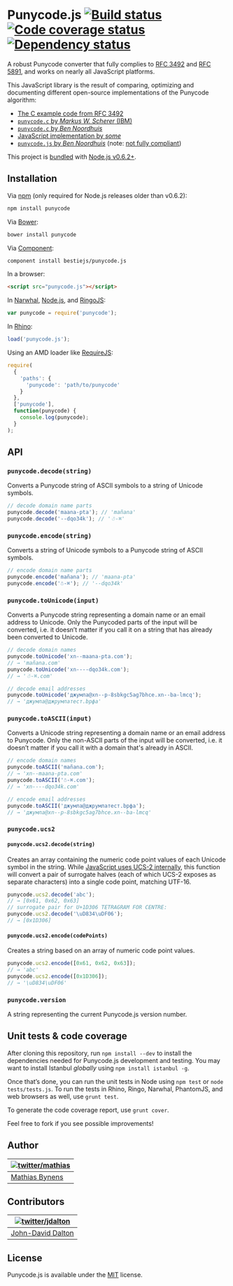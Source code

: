 # Punycode.js [![Build status](https://travis-ci.org/bestiejs/punycode.js.svg?branch=master)](https://travis-ci.org/bestiejs/punycode.js) [![Code coverage status](http://img.shields.io/coveralls/bestiejs/punycode.js/master.svg)](https://coveralls.io/r/bestiejs/punycode.js) [![Dependency status](https://gemnasium.com/bestiejs/punycode.js.svg)](https://gemnasium.com/bestiejs/punycode.js)

A robust Punycode converter that fully complies to [RFC 3492](http://tools.ietf.org/html/rfc3492) and [RFC 5891](http://tools.ietf.org/html/rfc5891), and works on nearly all JavaScript platforms.

This JavaScript library is the result of comparing, optimizing and documenting different open-source implementations of the Punycode algorithm:

* [The C example code from RFC 3492](http://tools.ietf.org/html/rfc3492#appendix-C)
* [`punycode.c` by _Markus W. Scherer_ (IBM)](http://opensource.apple.com/source/ICU/ICU-400.42/icuSources/common/punycode.c)
* [`punycode.c` by _Ben Noordhuis_](https://github.com/bnoordhuis/punycode/blob/master/punycode.c)
* [JavaScript implementation by _some_](http://stackoverflow.com/questions/183485/can-anyone-recommend-a-good-free-javascript-for-punycode-to-unicode-conversion/301287#301287)
* [`punycode.js` by _Ben Noordhuis_](https://github.com/joyent/node/blob/426298c8c1c0d5b5224ac3658c41e7c2a3fe9377/lib/punycode.js) (note: [not fully compliant](https://github.com/joyent/node/issues/2072))

This project is [bundled](https://github.com/joyent/node/blob/master/lib/punycode.js) with [Node.js v0.6.2+](https://github.com/joyent/node/compare/975f1930b1...61e796decc).








































































<extoc></extoc>

## Installation

Via [npm](http://npmjs.org/) (only required for Node.js releases older than v0.6.2):

```bash
npm install punycode
```

Via [Bower](http://bower.io/):

```bash
bower install punycode
```

Via [Component](https://github.com/component/component):

```bash
component install bestiejs/punycode.js
```

In a browser:

```html
<script src="punycode.js"></script>
```

In [Narwhal](http://narwhaljs.org/), [Node.js](http://nodejs.org/), and [RingoJS](http://ringojs.org/):

```js
var punycode = require('punycode');
```

In [Rhino](http://www.mozilla.org/rhino/):

```js
load('punycode.js');
```

Using an AMD loader like [RequireJS](http://requirejs.org/):

```js
require(
  {
    'paths': {
      'punycode': 'path/to/punycode'
    }
  },
  ['punycode'],
  function(punycode) {
    console.log(punycode);
  }
);
```

## API

### `punycode.decode(string)`

Converts a Punycode string of ASCII symbols to a string of Unicode symbols.

```js
// decode domain name parts
punycode.decode('maana-pta'); // 'mañana'
punycode.decode('--dqo34k'); // '☃-⌘'
```

### `punycode.encode(string)`

Converts a string of Unicode symbols to a Punycode string of ASCII symbols.

```js
// encode domain name parts
punycode.encode('mañana'); // 'maana-pta'
punycode.encode('☃-⌘'); // '--dqo34k'
```

### `punycode.toUnicode(input)`

Converts a Punycode string representing a domain name or an email address to Unicode. Only the Punycoded parts of the input will be converted, i.e. it doesn’t matter if you call it on a string that has already been converted to Unicode.

```js
// decode domain names
punycode.toUnicode('xn--maana-pta.com');
// → 'mañana.com'
punycode.toUnicode('xn----dqo34k.com');
// → '☃-⌘.com'

// decode email addresses
punycode.toUnicode('джумла@xn--p-8sbkgc5ag7bhce.xn--ba-lmcq');
// → 'джумла@джpумлатест.bрфa'
```

### `punycode.toASCII(input)`

Converts a Unicode string representing a domain name or an email address to Punycode. Only the non-ASCII parts of the input will be converted, i.e. it doesn’t matter if you call it with a domain that's already in ASCII.

```js
// encode domain names
punycode.toASCII('mañana.com');
// → 'xn--maana-pta.com'
punycode.toASCII('☃-⌘.com');
// → 'xn----dqo34k.com'

// encode email addresses
punycode.toASCII('джумла@джpумлатест.bрфa');
// → 'джумла@xn--p-8sbkgc5ag7bhce.xn--ba-lmcq'
```

### `punycode.ucs2`

#### `punycode.ucs2.decode(string)`

Creates an array containing the numeric code point values of each Unicode symbol in the string. While [JavaScript uses UCS-2 internally](https://mathiasbynens.be/notes/javascript-encoding), this function will convert a pair of surrogate halves (each of which UCS-2 exposes as separate characters) into a single code point, matching UTF-16.

```js
punycode.ucs2.decode('abc');
// → [0x61, 0x62, 0x63]
// surrogate pair for U+1D306 TETRAGRAM FOR CENTRE:
punycode.ucs2.decode('\uD834\uDF06');
// → [0x1D306]
```

#### `punycode.ucs2.encode(codePoints)`

Creates a string based on an array of numeric code point values.

```js
punycode.ucs2.encode([0x61, 0x62, 0x63]);
// → 'abc'
punycode.ucs2.encode([0x1D306]);
// → '\uD834\uDF06'
```

### `punycode.version`

A string representing the current Punycode.js version number.

## Unit tests & code coverage

After cloning this repository, run `npm install --dev` to install the dependencies needed for Punycode.js development and testing. You may want to install Istanbul _globally_ using `npm install istanbul -g`.

Once that’s done, you can run the unit tests in Node using `npm test` or `node tests/tests.js`. To run the tests in Rhino, Ringo, Narwhal, PhantomJS, and web browsers as well, use `grunt test`.

To generate the code coverage report, use `grunt cover`.

Feel free to fork if you see possible improvements!

## Author

| [![twitter/mathias](https://gravatar.com/avatar/24e08a9ea84deb17ae121074d0f17125?s=70)](https://twitter.com/mathias "Follow @mathias on Twitter") |
|---|
| [Mathias Bynens](https://mathiasbynens.be/) |

## Contributors

| [![twitter/jdalton](https://gravatar.com/avatar/299a3d891ff1920b69c364d061007043?s=70)](https://twitter.com/jdalton "Follow @jdalton on Twitter") |
|---|
| [John-David Dalton](http://allyoucanleet.com/) |

## License

Punycode.js is available under the [MIT](https://mths.be/mit) license.
